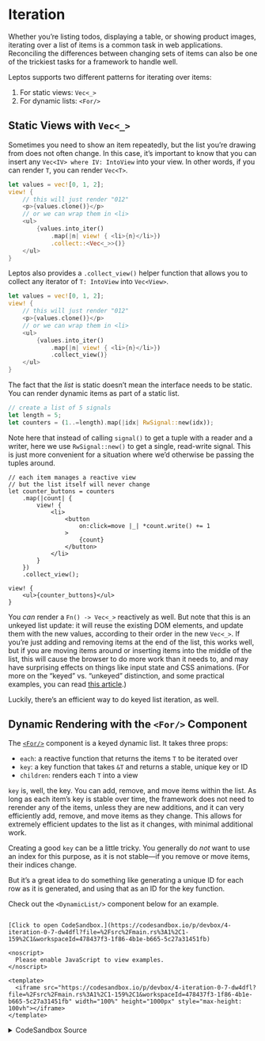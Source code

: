 # Iteration

Whether you’re listing todos, displaying a table, or showing product images,
iterating over a list of items is a common task in web applications. Reconciling
the differences between changing sets of items can also be one of the trickiest
tasks for a framework to handle well.

Leptos supports two different patterns for iterating over items:

1. For static views: `Vec<_>`
2. For dynamic lists: `<For/>`

## Static Views with `Vec<_>`

Sometimes you need to show an item repeatedly, but the list you’re drawing from
does not often change. In this case, it’s important to know that you can insert
any `Vec<IV> where IV: IntoView` into your view. In other words, if you can render
`T`, you can render `Vec<T>`.

```rust
let values = vec![0, 1, 2];
view! {
    // this will just render "012"
    <p>{values.clone()}</p>
    // or we can wrap them in <li>
    <ul>
        {values.into_iter()
            .map(|n| view! { <li>{n}</li>})
            .collect::<Vec<_>>()}
    </ul>
}
```

Leptos also provides a `.collect_view()` helper function that allows you to collect any iterator of `T: IntoView` into `Vec<View>`.

```rust
let values = vec![0, 1, 2];
view! {
    // this will just render "012"
    <p>{values.clone()}</p>
    // or we can wrap them in <li>
    <ul>
        {values.into_iter()
            .map(|n| view! { <li>{n}</li>})
            .collect_view()}
    </ul>
}
```

The fact that the _list_ is static doesn’t mean the interface needs to be static.
You can render dynamic items as part of a static list.

```rust
// create a list of 5 signals
let length = 5;
let counters = (1..=length).map(|idx| RwSignal::new(idx));
```

Note here that instead of calling `signal()` to get a tuple with a reader and a writer,
here we use `RwSignal::new()` to get a single, read-write signal. This is just more convenient
for a situation where we’d otherwise be passing the tuples around.

```
// each item manages a reactive view
// but the list itself will never change
let counter_buttons = counters
    .map(|count| {
        view! {
            <li>
                <button
                    on:click=move |_| *count.write() += 1
                >
                    {count}
                </button>
            </li>
        }
    })
    .collect_view();

view! {
    <ul>{counter_buttons}</ul>
}
```

You _can_ render a `Fn() -> Vec<_>` reactively as well. But note that this is an unkeyed
list update: it will reuse the existing DOM elements, and update them with the new values,
according to their order in the new `Vec<_>`. If you’re just adding and removing items at the 
end of the list, this works well, but if you are moving items around or inserting items into 
the middle of the list, this will cause the browser to do more work than it needs to, and may 
have surprising effects on things like input state and CSS animations. (For more on the “keyed”
vs. “unkeyed” distinction, and some practical examples, you can read
[this article](https://www.stefankrause.net/wp/?p=342).)

Luckily, there’s an efficient way to do keyed list iteration, as well.

## Dynamic Rendering with the `<For/>` Component

The [`<For/>`](https://docs.rs/leptos/latest/leptos/control_flow/fn.For.html) component is a
keyed dynamic list. It takes three props:

- `each`: a reactive function that returns the items `T` to be iterated over
- `key`: a key function that takes `&T` and returns a stable, unique key or ID
- `children`: renders each `T` into a view

`key` is, well, the key. You can add, remove, and move items within the list. As
long as each item’s key is stable over time, the framework does not need to rerender
any of the items, unless they are new additions, and it can very efficiently add,
remove, and move items as they change. This allows for extremely efficient updates
to the list as it changes, with minimal additional work.

Creating a good `key` can be a little tricky. You generally do _not_ want to use
an index for this purpose, as it is not stable—if you remove or move items, their
indices change.

But it’s a great idea to do something like generating a unique ID for each row as
it is generated, and using that as an ID for the key function.

Check out the `<DynamicList/>` component below for an example.

```admonish sandbox title="Live example" collapsible=true

[Click to open CodeSandbox.](https://codesandbox.io/p/devbox/4-iteration-0-7-dw4dfl?file=%2Fsrc%2Fmain.rs%3A1%2C1-159%2C1&workspaceId=478437f3-1f86-4b1e-b665-5c27a31451fb)

<noscript>
  Please enable JavaScript to view examples.
</noscript>

<template>
  <iframe src="https://codesandbox.io/p/devbox/4-iteration-0-7-dw4dfl?file=%2Fsrc%2Fmain.rs%3A1%2C1-159%2C1&workspaceId=478437f3-1f86-4b1e-b665-5c27a31451fb" width="100%" height="1000px" style="max-height: 100vh"></iframe>
</template>

```

<details>
<summary>CodeSandbox Source</summary>

```rust
use leptos::prelude::*;

// Iteration is a very common task in most applications.
// So how do you take a list of data and render it in the DOM?
// This example will show you the two ways:
// 1) for mostly-static lists, using Rust iterators
// 2) for lists that grow, shrink, or move items, using <For/>

#[component]
fn App() -> impl IntoView {
    view! {
        <h1>"Iteration"</h1>
        <h2>"Static List"</h2>
        <p>"Use this pattern if the list itself is static."</p>
        <StaticList length=5/>
        <h2>"Dynamic List"</h2>
        <p>"Use this pattern if the rows in your list will change."</p>
        <DynamicList initial_length=5/>
    }
}

/// A list of counters, without the ability
/// to add or remove any.
#[component]
fn StaticList(
    /// How many counters to include in this list.
    length: usize,
) -> impl IntoView {
    // create counter signals that start at incrementing numbers
    let counters = (1..=length).map(|idx| RwSignal::new(idx));

    // when you have a list that doesn't change, you can
    // manipulate it using ordinary Rust iterators
    // and collect it into a Vec<_> to insert it into the DOM
    let counter_buttons = counters
        .map(|count| {
            view! {
                <li>
                    <button
                        on:click=move |_| *count.write() += 1
                    >
                        {count}
                    </button>
                </li>
            }
        })
        .collect::<Vec<_>>();

    // Note that if `counter_buttons` were a reactive list
    // and its value changed, this would be very inefficient:
    // it would rerender every row every time the list changed.
    view! {
        <ul>{counter_buttons}</ul>
    }
}

/// A list of counters that allows you to add or
/// remove counters.
#[component]
fn DynamicList(
    /// The number of counters to begin with.
    initial_length: usize,
) -> impl IntoView {
    // This dynamic list will use the <For/> component.
    // <For/> is a keyed list. This means that each row
    // has a defined key. If the key does not change, the row
    // will not be re-rendered. When the list changes, only
    // the minimum number of changes will be made to the DOM.

    // `next_counter_id` will let us generate unique IDs
    // we do this by simply incrementing the ID by one
    // each time we create a counter
    let mut next_counter_id = initial_length;

    // we generate an initial list as in <StaticList/>
    // but this time we include the ID along with the signal
    // see NOTE in add_counter below re: ArcRwSignal
    let initial_counters = (0..initial_length)
        .map(|id| (id, ArcRwSignal::new(id + 1)))
        .collect::<Vec<_>>();

    // now we store that initial list in a signal
    // this way, we'll be able to modify the list over time,
    // adding and removing counters, and it will change reactively
    let (counters, set_counters) = signal(initial_counters);

    let add_counter = move |_| {
        // create a signal for the new counter
        // we use ArcRwSignal here, instead of RwSignal
        // ArcRwSignal is a reference-counted type, rather than the arena-allocated
        // signal types we've been using so far.
        // When we're creating a collection of signals like this, using ArcRwSignal
        // allows each signal to be deallocated when its row is removed.
        let sig = ArcRwSignal::new(next_counter_id + 1);
        // add this counter to the list of counters
        set_counters.update(move |counters| {
            // since `.update()` gives us `&mut T`
            // we can just use normal Vec methods like `push`
            counters.push((next_counter_id, sig))
        });
        // increment the ID so it's always unique
        next_counter_id += 1;
    };

    view! {
        <div>
            <button on:click=add_counter>
                "Add Counter"
            </button>
            <ul>
                // The <For/> component is central here
                // This allows for efficient, key list rendering
                <For
                    // `each` takes any function that returns an iterator
                    // this should usually be a signal or derived signal
                    // if it's not reactive, just render a Vec<_> instead of <For/>
                    each=move || counters.get()
                    // the key should be unique and stable for each row
                    // using an index is usually a bad idea, unless your list
                    // can only grow, because moving items around inside the list
                    // means their indices will change and they will all rerender
                    key=|counter| counter.0
                    // `children` receives each item from your `each` iterator
                    // and returns a view
                    children=move |(id, count)| {
                        // we can convert our ArcRwSignal to a Copy-able RwSignal
                        // for nicer DX when moving it into the view
                        let count = RwSignal::from(count);
                        view! {
                            <li>
                                <button
                                    on:click=move |_| *count.write() += 1
                                >
                                    {count}
                                </button>
                                <button
                                    on:click=move |_| {
                                        set_counters
                                            .write()
                                            .retain(|(counter_id, _)| {
                                                counter_id != &id
                                            });
                                    }
                                >
                                    "Remove"
                                </button>
                            </li>
                        }
                    }
                />
            </ul>
        </div>
    }
}

fn main() {
    leptos::mount::mount_to_body(App)
}
```

</details>
</preview>
